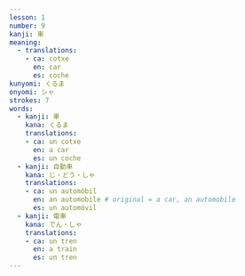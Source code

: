 ```yaml
---
lesson: 1
number: 9
kanji: 車
meaning:
  - translations:
    - ca: cotxe
      en: car
      es: coche
kunyomi: くるま
onyomi: シャ
strokes: 7
words:
  - kanji: 車
    kana: くるま
    translations:
    - ca: un cotxe
      en: a car
      es: un coche
  - kanji: 自動車
    kana: じ・どう・しゃ
    translations:
    - ca: un automòbil
      en: an automobile # original = a car, an automobile
      es: un automóvil
  - kanji: 電車
    kana: でん・しゃ
    translations:
    - ca: un tren
      en: a train
      es: un tren
---
```

